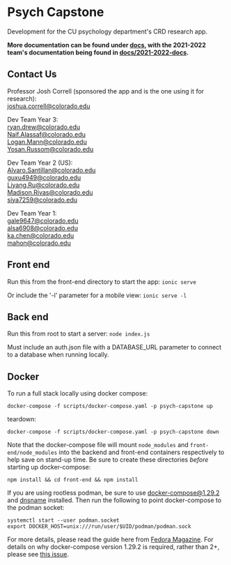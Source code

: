 # Psych Capstone

Development for the CU psychology department's CRD research app.

**More documentation can be found under [docs](docs/), with the 2021-2022 team's documentation being found in [docs/2021-2022-docs](docs/2021-2022-docs/).**

## Contact Us

Professor Josh Correll (sponsored the app and is the one using it for research): <br>
  joshua.correll@colorado.edu
  
Dev Team Year 3: <br>
  ryan.drew@colorado.edu <br>
  Naif.Alassaf@colorado.edu <br>
  Logan.Mann@colorado.edu <br>
  Yosan.Russom@colorado.edu <br>
  
Dev Team Year 2 (US): <br>
  Alvaro.Santillan@colorado.edu <br>
  guxu4949@colorado.edu <br>
  Liyang.Ru@colorado.edu <br>
  Madison.Rivas@colorado.edu <br>
  siya7259@colorado.edu <br>

Dev Team Year 1: <br>
  gale9647@colorado.edu <br>
  alsa6908@colorado.edu <br>
  ka.chen@colorado.edu <br>
  mahon@colorado.edu <br>
  
## Front end

Run this from the front-end directory to start the app:
``ionic serve``

Or include the '-l' parameter for a mobile view:
``ionic serve -l``

## Back end

Run this from root to start a server:
``node index.js``

Must include an auth.json file with a DATABASE_URL parameter to connect to a database when running locally.

## Docker

To run a full stack locally using docker compose:

``docker-compose -f scripts/docker-compose.yaml -p psych-capstone up``

teardown:

``docker-compose -f scripts/docker-compose.yaml -p psych-capstone down``

Note that the docker-compose file will mount `node_modules` and `front-end/node_modules` into the backend and front-end containers respectively to
help save on stand-up time. Be sure to create these directories *before* starting up docker-compose:

``npm install && cd front-end && npm install``

If you are using rootless podman, be sure to use docker-compose@1.29.2 and [dnsname](https://github.com/containers/dnsname/blob/main/README_PODMAN.md) installed.
Then run the following to point docker-compose to the podman socket:

```
systemctl start --user podman.socket
export DOCKER_HOST=unix:///run/user/$UID/podman/podman.sock
```

For more details, please read the guide here from [Fedora Magazine](https://fedoramagazine.org/use-docker-compose-with-podman-to-orchestrate-containers-on-fedora/).
For details on why docker-compose version 1.29.2 is required, rather than 2+, please see [this issue](https://github.com/containers/podman/issues/11822).
